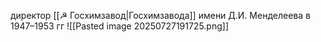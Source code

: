 директор [[☭ Госхимзавод|Госхимзавода]] имени Д.И. Менделеева в 1947–1953 гг
![[Pasted image 20250727191725.png]]